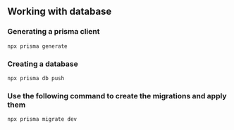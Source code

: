 ## Working with database

### Generating a prisma client
```
npx prisma generate
```
###


### Creating a database
```
npx prisma db push
```
###


### Use the following command to create the migrations and apply them
```
npx prisma migrate dev
```
###

